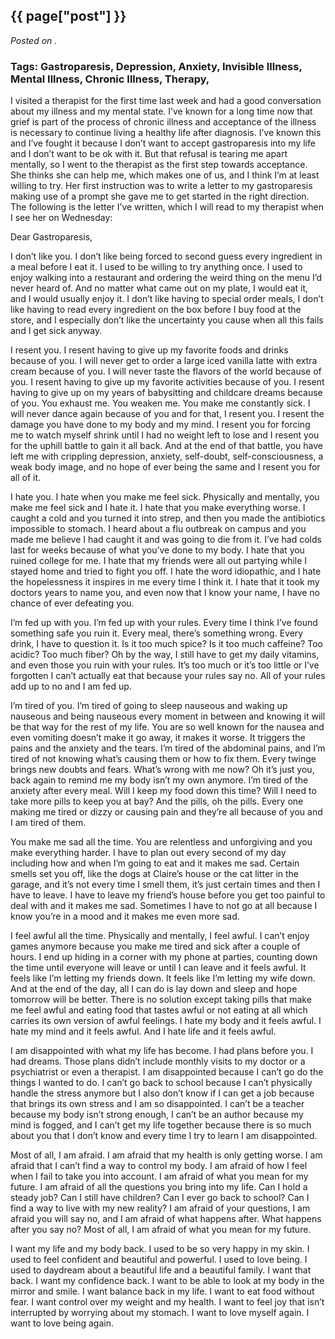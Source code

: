 

## {{ page["post"] }}

*Posted on <!--{ page["date"] }-->.*

### Tags: Gastroparesis, Depression, Anxiety, Invisible Illness, Mental Illness, Chronic Illness, Therapy,

I visited a therapist for the first time last week and had a good conversation about my illness and my mental state.  I’ve known for a long time now that grief is part of the process of chronic illness and acceptance of the illness is necessary to continue living a healthy life after diagnosis.  I’ve known this and I’ve fought it because I don’t want to accept gastroparesis into my life and I don’t want to be ok with it.  But that refusal is tearing me apart mentally, so I went to the therapist as the first step towards acceptance.  She thinks she can help me, which makes one of us, and I think I’m at least willing to try.  Her first instruction was to write a letter to my gastroparesis making use of a prompt she gave me to get started in the right direction.  The following is the letter I’ve written, which I will read to my therapist when I see her on Wednesday:

Dear Gastroparesis,

I don’t like you.  I don’t like being forced to second guess every ingredient in a meal before I eat it.  I used to be willing to try anything once.  I used to enjoy walking into a restaurant and ordering the weird thing on the menu I’d never heard of.  And no matter what came out on my plate, I would eat it, and I would usually enjoy it.  I don’t like having to special order meals, I don’t like having to read every ingredient on the box before I buy food at the store, and I especially don’t like the uncertainty you cause when all this fails and I get sick anyway.

I resent you.  I resent having to give up my favorite foods and drinks because of you.  I will never get to order a large iced vanilla latte with extra cream because of you.  I will never taste the flavors of the world because of you.  I resent having to give up my favorite activities because of you.  I resent having to give up on my years of babysitting and childcare dreams because of you.  You exhaust me.  You weaken me.  You make me constantly sick.  I will never dance again because of you and for that, I resent you.  I resent the damage you have done to my body and my mind.  I resent you for forcing me to watch myself shrink until I had no weight left to lose and I resent you for the uphill battle to gain it all back.  And at the end of that battle, you have left me with crippling depression, anxiety, self-doubt, self-consciousness, a weak body image, and no hope of ever being the same and I resent you for all of it. 

I hate you.  I hate when you make me feel sick.  Physically and mentally, you make me feel sick and I hate it.  I hate that you make everything worse.  I caught a cold and you turned it into strep, and then you made the antibiotics impossible to stomach.  I heard about a flu outbreak on campus and you made me believe I had caught it and was going to die from it.  I’ve had colds last for weeks because of what you’ve done to my body.  I hate that you ruined college for me.  I hate that my friends were all out partying while I stayed home and tried to fight you off.  I hate the word idiopathic, and I hate the hopelessness it inspires in me every time I think it.  I hate that it took my doctors years to name you, and even now that I know your name, I have no chance of ever defeating you.

I’m fed up with you.  I’m fed up with your rules.  Every time I think I’ve found something safe you ruin it.  Every meal, there’s something wrong.  Every drink, I have to question it.  Is it too much spice?  Is it too much caffeine?  Too acidic?  Too much fiber?  Oh by the way, I still have to get my daily vitamins, and even those you ruin with your rules.  It’s too much or it’s too little or I’ve forgotten I can’t actually eat that because your rules say no.  All of your rules add up to no and I am fed up.

I’m tired of you.  I’m tired of going to sleep nauseous and waking up nauseous and being nauseous every moment in between and knowing it will be that way for the rest of my life.  You are so well known for the nausea and even vomiting doesn’t make it go away, it makes it worse.  It triggers the pains and the anxiety and the tears.  I’m tired of the abdominal pains, and I’m tired of not knowing what’s causing them or how to fix them.  Every twinge brings new doubts and fears.  What’s wrong with me now?  Oh it’s just you, back again to remind me my body isn’t my own anymore.  I’m tired of the anxiety after every meal.  Will I keep my food down this time?  Will I need to take more pills to keep you at bay?  And the pills, oh the pills.  Every one making me tired or dizzy or causing pain and they’re all because of you and I am tired of them.

You make me sad all the time.  You are relentless and unforgiving and you make everything harder.  I have to plan out every second of my day including how and when I’m going to eat and it makes me sad.  Certain smells set you off, like the dogs at Claire’s house or the cat litter in the garage, and it’s not every time I smell them, it’s just certain times and then I have to leave.  I have to leave my friend’s house before you get too painful to deal with and it makes me sad.  Sometimes I have to not go at all because I know you’re in a mood and it makes me even more sad.  

I feel awful all the time.  Physically and mentally, I feel awful.  I can’t enjoy games anymore because you make me tired and sick after a couple of hours.  I end up hiding in a corner with my phone at parties, counting down the time until everyone will leave or until I can leave and it feels awful.  It feels like I’m letting my friends down.  It feels like I’m letting my wife down.  And at the end of the day, all I can do is lay down and sleep and hope tomorrow will be better.  There is no solution except taking pills that make me feel awful and eating food that tastes awful or not eating at all which carries its own version of awful feelings.  I hate my body and it feels awful.  I hate my mind and it feels awful.  And I hate life and it feels awful.

I am disappointed with what my life has become.  I had plans before you.  I had dreams.  Those plans didn’t include monthly visits to my doctor or a psychiatrist or even a therapist.  I am disappointed because I can’t go do the things I wanted to do.  I can’t go back to school because I can’t physically handle the stress anymore but I also don’t know if I can get a job because that brings its own stress and I am so disappointed.  I can’t be a teacher because my body isn’t strong enough, I can’t be an author because my mind is fogged, and I can’t get my life together because there is so much about you that I don’t know and every time I try to learn I am disappointed.

Most of all, I am afraid.  I am afraid that my health is only getting worse.  I am afraid that I can’t find a way to control my body.  I am afraid of how I feel when I fail to take you into account.  I am afraid of what you mean for my future.  I am afraid of all the questions you bring into my life.  Can I hold a steady job?  Can I still have children?  Can I ever go back to school?  Can I find a way to live with my new reality?  I am afraid of your questions, I am afraid you will say no, and I am afraid of what happens after.  What happens after you say no?  Most of all, I am afraid of what you mean for my future.

I want my life and my body back.  I used to be so very happy in my skin.  I used to feel confident and beautiful and powerful.  I used to love being.  I used to daydream about a beautiful life and a beautiful family.  I want that back.  I want my confidence back.  I want to be able to look at my body in the mirror and smile.  I want balance back in my life.  I want to eat food without fear.  I want control over my weight and my health.  I want to feel joy that isn’t interrupted by worrying about my stomach.  I want to love myself again.  I want to love being again.


